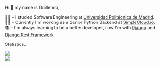 Hi 👋 my name is Guillermo,

👨‍🎓 - I studied Software Engineering at [Universidad Politécnica de Madrid](https://www.etsisi.upm.es/).  
👨‍💻 - Currently I'm working as a Senior Python Backend at [SimpleCloud.io](https://www.simplecloud.io/en/).  
📚 - I'm always learning to be a better developer, now I'm with [Django](https://www.djangoproject.com/) and [Django Rest Framework](https://www.django-rest-framework.org/).  

<!---
Statistics powered by: https://github.com/anuraghazra/github-readme-stats
--->
Statistics...
<div>
    <a href="https://github.com/anuraghazra/github-readme-stats"></a>
    <img src="https://github-readme-stats.vercel.app/api?username=GuillermoGA&count_private=true&theme=nightowl&show_icons=true&include_all_commits=true">
</div> 
<div>
    <a href="https://github.com/anuraghazra/github-readme-stats"></a>
    <img src="https://github-readme-stats.vercel.app/api/top-langs?username=GuillermoGA&exclude_repo=GuillermoGA.github.io&layout=compact&theme=nightowl">
</div> 
